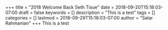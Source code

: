 +++
title = "2018 Welcome Back Seth Tisue"
date = 2018-09-20T15:18:03-07:00
draft = false
keywords = []
description = "This is a test"
tags = []
categories = []
lastmod = 2018-09-29T15:18:03-07:00
author = "Salar Rahmanian"
+++
This is a test
